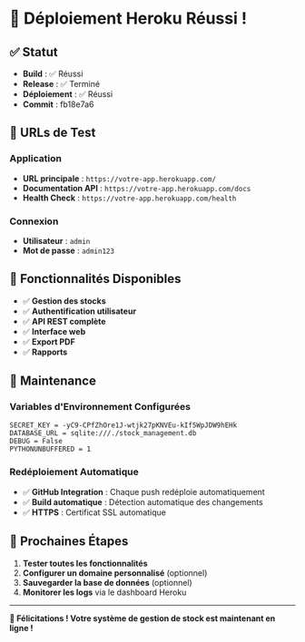 # 🎉 Déploiement Heroku Réussi !

## ✅ **Statut**
- **Build** : ✅ Réussi
- **Release** : ✅ Terminé
- **Déploiement** : ✅ Réussi
- **Commit** : fb18e7a6

## 🔗 **URLs de Test**

### **Application**
- **URL principale** : `https://votre-app.herokuapp.com/`
- **Documentation API** : `https://votre-app.herokuapp.com/docs`
- **Health Check** : `https://votre-app.herokuapp.com/health`

### **Connexion**
- **Utilisateur** : `admin`
- **Mot de passe** : `admin123`

## 🎯 **Fonctionnalités Disponibles**

- ✅ **Gestion des stocks**
- ✅ **Authentification utilisateur**
- ✅ **API REST complète**
- ✅ **Interface web**
- ✅ **Export PDF**
- ✅ **Rapports**

## 🔧 **Maintenance**

### **Variables d'Environnement Configurées**
```
SECRET_KEY = -yC9-CPfZhOre1J-wtjk27pKNVEu-kIf5WpJDW9hEHk
DATABASE_URL = sqlite:///./stock_management.db
DEBUG = False
PYTHONUNBUFFERED = 1
```

### **Redéploiement Automatique**
- ✅ **GitHub Integration** : Chaque push redéploie automatiquement
- ✅ **Build automatique** : Détection automatique des changements
- ✅ **HTTPS** : Certificat SSL automatique

## 🚀 **Prochaines Étapes**

1. **Tester toutes les fonctionnalités**
2. **Configurer un domaine personnalisé** (optionnel)
3. **Sauvegarder la base de données** (optionnel)
4. **Monitorer les logs** via le dashboard Heroku

---

**🎉 Félicitations ! Votre système de gestion de stock est maintenant en ligne !**
